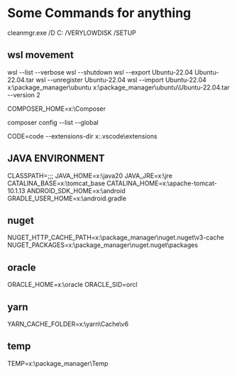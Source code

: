 # Some Commands for anything

cleanmgr.exe /D C: /VERYLOWDISK /SETUP

## wsl movement

wsl --list --verbose
wsl --shutdown
wsl --export Ubuntu-22.04 Ubuntu-22.04.tar
wsl --unregister Ubuntu-22.04
wsl --import Ubuntu-22.04 x:\package_manager\ubuntu x:\package_manager\ubuntu\Ubuntu-22.04.tar --version 2

COMPOSER_HOME=x:\Composer

composer config --list --global

CODE=code --extensions-dir x:\.vscode\extensions

## JAVA ENVIRONMENT

CLASSPATH=;;;
JAVA_HOME=x:\java20
JAVA_JRE=x:\jre
CATALINA_BASE=x:\tomcat_base
CATALINA_HOME=x:\apache-tomcat-10.1.13
ANDROID_SDK_HOME=x:\android
GRADLE_USER_HOME=x:\android\.gradle

## nuget

NUGET_HTTP_CACHE_PATH=x:\package_manager\nuget\.nuget\v3-cache
NUGET_PACKAGES=x:\package_manager\nuget\.nuget\packages

## oracle

ORACLE_HOME=x:\oracle
ORACLE_SID=orcl

## yarn

YARN_CACHE_FOLDER=x:\yarn\Cache\v6

## temp

TEMP=x:\package_manager\Temp
